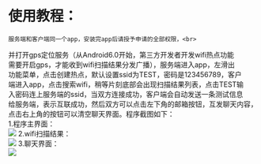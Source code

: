 使用教程：<br>
====
    服务端和客户端同一个app，安装完app后请授予申请的全部权限，<br>
并打开gps定位服务（从Android6.0开始，第三方开发者开发wifi热点功能<br>
需要开启gps，才能收到wifi扫描结果分发广播），服务端进入app，左滑出<br>
功能菜单，点击创建热点，默认设置ssid为TEST，密码是123456789，客户<br>
端进入app，点击搜索wifi，稍等片刻底部会出现扫描结果列表，点击TEST输<br>
入密码连上服务端的ssid，当双方连接成功，客户端会自动发送一条测试信息<br>
给服务端，表示互联成功，然后双方可以点击左下角的邮箱按钮，互发聊天内容，<br>
点击右上角的按钮可以清空聊天界面。程序截图如下：<br>
1.程序主界面：<br>
![](https://github.com/clbczx/HotPointChat/blob/master/screenshot/home.png)
2.wifi扫描结果：<br>
![](https://github.com/clbczx/HotPointChat/blob/master/screenshot/wifiscan.png)
3.聊天界面：<br>
![](https://github.com/clbczx/HotPointChat/blob/master/screenshot/chat.jpg)
